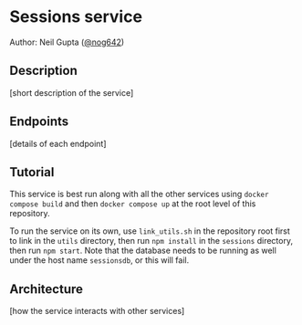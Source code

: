 # Sessions service

Author: Neil Gupta ([@nog642](https://github.com/nog642))

## Description

[short description of the service]

## Endpoints

[details of each endpoint]

## Tutorial

This service is best run along with all the other services using `docker compose build` and then `docker compose up` at the root level of this repository.

To run the service on its own, use `link_utils.sh` in the repository root first to link in the `utils` directory, then run `npm install` in the `sessions` directory, then run `npm start`. Note that the database needs to be running as well under the host name `sessionsdb`, or this will fail.

## Architecture

[how the service interacts with other services]
